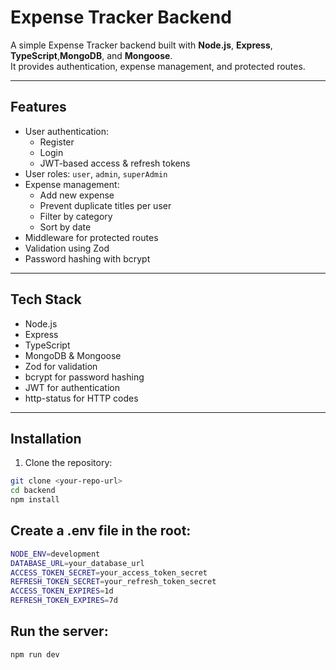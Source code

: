 # Expense Tracker Backend

A simple Expense Tracker backend built with **Node.js**, **Express**, **TypeScript**,**MongoDB**, and **Mongoose**.  
It provides authentication, expense management, and protected routes.

---

## Features

- User authentication:
  - Register
  - Login
  - JWT-based access & refresh tokens
- User roles: `user`, `admin`, `superAdmin`
- Expense management:
  - Add new expense
  - Prevent duplicate titles per user
  - Filter by category
  - Sort by date
- Middleware for protected routes
- Validation using Zod
- Password hashing with bcrypt

---

## Tech Stack

- Node.js
- Express
- TypeScript
- MongoDB & Mongoose
- Zod for validation
- bcrypt for password hashing
- JWT for authentication
- http-status for HTTP codes

---

## Installation

1. Clone the repository:

```bash
git clone <your-repo-url>
cd backend
npm install
```

## Create a .env file in the root:

```bash
NODE_ENV=development
DATABASE_URL=your_database_url
ACCESS_TOKEN_SECRET=your_access_token_secret
REFRESH_TOKEN_SECRET=your_refresh_token_secret
ACCESS_TOKEN_EXPIRES=1d
REFRESH_TOKEN_EXPIRES=7d

```

## Run the server:

```bash
npm run dev
```
